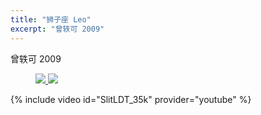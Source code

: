 ```yaml
---
title: "狮子座 Leo"
excerpt: "曾轶可 2009"
---
```


曾轶可 2009

<figure class="half">
    <a href="/guitar/assets/chord/27-leo-constellation-1.jpg">
        <img src="/guitar/assets/chord/27-leo-constellation-1.jpg">
    </a>
    <a href="/guitar/assets/chord/27-leo-constellation-2.jpg">
        <img src="/guitar/assets/chord/27-leo-constellation-2.jpg">
    </a>
</figure>

{% include video id="SlitLDT_35k" provider="youtube" %}
